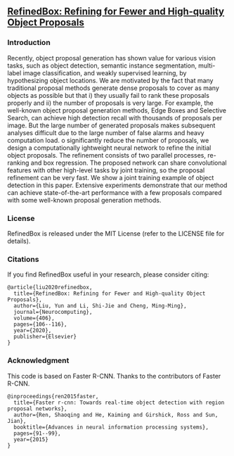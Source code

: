 ## [RefinedBox: Refining for Fewer and High-quality Object Proposals](https://yun-liu.github.io/papers/(Neurocomputing'2020)RefinedBox%20-%20Refining%20for%20Fewer%20and%20High-quality%20Object%20Proposals.pdf)

### Introduction

Recently, object proposal generation has shown value for various vision tasks, such as object detection, semantic instance segmentation, multi-label image classification, and weakly supervised learning, by hypothesizing object locations. We are motivated by the fact that many traditional proposal methods generate dense proposals to cover as many objects as possible but that i) they usually fail to rank these proposals properly and ii) the number of proposals is very large. For example, the well-known object proposal generation methods, Edge Boxes and Selective Search, can achieve high detection recall with thousands of proposals per image. But the large number of generated proposals makes subsequent analyses difficult due to the large number of false alarms and heavy computation load. o significantly reduce the number of proposals, we design a computationally ightweight neural network to refine the initial object proposals. The refinement consists of two parallel processes, re-ranking and box regression. The proposed network can share convolutional features with other high-level tasks by joint training, so the proposal refinement can be very fast. We show a joint training example of object detection in this paper. Extensive experiments demonstrate that our method can achieve state-of-the-art performance with a few proposals compared with some well-known proposal generation methods.

### License

RefinedBox is released under the MIT License (refer to the LICENSE file for details).

### Citations

If you find RefinedBox useful in your research, please consider citing:

	@article{liu2020refinedbox,
	  title={RefinedBox: Refining for Fewer and High-quality Object Proposals},
	  author={Liu, Yun and Li, Shi-Jie and Cheng, Ming-Ming},
	  journal={Neurocomputing},
	  volume={406},
	  pages={106--116},
	  year={2020},
	  publisher={Elsevier}
	}

### Acknowledgment

This code is based on Faster R-CNN. Thanks to the contributors of Faster R-CNN.

	@inproceedings{ren2015faster,
	  title={Faster r-cnn: Towards real-time object detection with region proposal networks},
	  author={Ren, Shaoqing and He, Kaiming and Girshick, Ross and Sun, Jian},
	  booktitle={Advances in neural information processing systems},
	  pages={91--99},
	  year={2015}
	}
